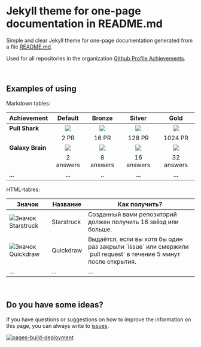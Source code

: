 # Jekyll theme for one-page documentation in README.md

Simple and clear Jekyll theme for one-page documentation generated from a file [README.md](https://github.com/github-profile-achievements/jekyll-theme/blob/main/README.md).

Used for all repositories in the organization [Github Profile Achievements](https://github.com/github-profile-achievements).

[//]: # (TODO Add image)

<br>

## Examples of using

Markdown tables:

| Achievement      |     Default     |  Bronze   |   Silver   |    Gold    |
|------------------|:---------------:|:---------:|:----------:|:----------:|
| **Pull Shark**   | ![][ps-default] | ![][ps-b] | ![][ps-s]  | ![][ps-g]  |
|                  |      2 PR       |   16 PR   |   128 PR   |  1024 PR   |
| **Galaxy Brain** | ![][gb-default] | ![][gb-b] | ![][gb-s]  | ![][gb-g]  |
|                  |    2 answers    | 8 answers | 16 answers | 32 answers |
| ...              |       ...       |    ..     |    ...     |    ...     |

[ps-default]: https://github.githubassets.com/images/modules/profile/achievements/pull-shark-default.png
[ps-b]: https://github.githubassets.com/images/modules/profile/achievements/pull-shark-bronze.png
[ps-s]: https://github.githubassets.com/images/modules/profile/achievements/pull-shark-silver.png
[ps-g]: https://github.githubassets.com/images/modules/profile/achievements/pull-shark-gold.png

[gb-default]: https://github.githubassets.com/images/modules/profile/achievements/galaxy-brain-default.png
[gb-b]: https://github.githubassets.com/images/modules/profile/achievements/galaxy-brain-bronze.png
[gb-s]: https://github.githubassets.com/images/modules/profile/achievements/galaxy-brain-silver.png
[gb-g]: https://github.githubassets.com/images/modules/profile/achievements/galaxy-brain-gold.png


HTML-tables:

<table class="table table-bordered">
<thead>
    <tr>
      <th scope="col">Значок</th>
      <th scope="col">Название</th>
      <th scope="col">Как получить?</th>
    </tr>
  </thead>
  <tbody>
    <tr>
      <td><img alt="Значок Starstruck" src="https://github.githubassets.com/images/modules/profile/achievements/starstruck-default.png" class="img-lg"></td>
      <td class="fw-bold">Starstruck</td>
      <td>Созданный вами репозиторий должен получить <span class="fw-bold">16 звёзд</span> или больше.</td>
    </tr>
    <tr>
      <td><img alt="Значок Quickdraw" src="https://github.githubassets.com/images/modules/profile/achievements/quickdraw-default.png" class="img-lg"></td>
      <td class="fw-bold">Quickdraw</td>
      <td>Выдаётся, если вы хотя бы один раз закрыли `issue` или смержили `pull request` <span class="fw-bold">в течение 5 минут</span> после открытия.</td>
    </tr>
    <tr>
      <td>...</td>
      <td class="fw-bold">...</td>
      <td>...</td>
    </tr>
  </tbody>
</table>

<br>

## Do you have some ideas?

If you have questions or suggestions on how to improve the information on this page, you can always write to [issues](https://github.com/github-profile-achievements/jekyll-theme/issues).

[![pages-build-deployment](https://github.com/github-profile-achievements/jekyll-theme/actions/workflows/pages/pages-build-deployment/badge.svg)](https://github.com/github-profile-achievements/jekyll-theme/actions/workflows/pages/pages-build-deployment)

